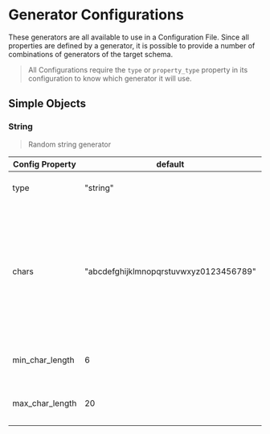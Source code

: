 # Generator Configurations

These generators are all available to use in a Configuration File. Since all properties are defined by a generator,
it is possible to provide a number of combinations of generators of the target schema.

> All Configurations require the `type` or `property_type` property in its configuration to know which generator it will use.

## Simple Objects

### String

> Random string generator

| Config Property | default                                | Description                                                                                                           |
|-----------------|----------------------------------------|-----------------------------------------------------------------------------------------------------------------------|
| type            | "string"                               | Defines this generator will be used                                                                                   |
| chars           | "abcdefghijklmnopqrstuvwxyz0123456789" | Combination of characters to be used in the random string. *Changing order or adding duplicates will impact results*. |
| min_char_length | 6                                      | Minimum length of a random string                                                                                     |
| max_char_length | 20                                     | Maximum length of a random string                                                                                     |

